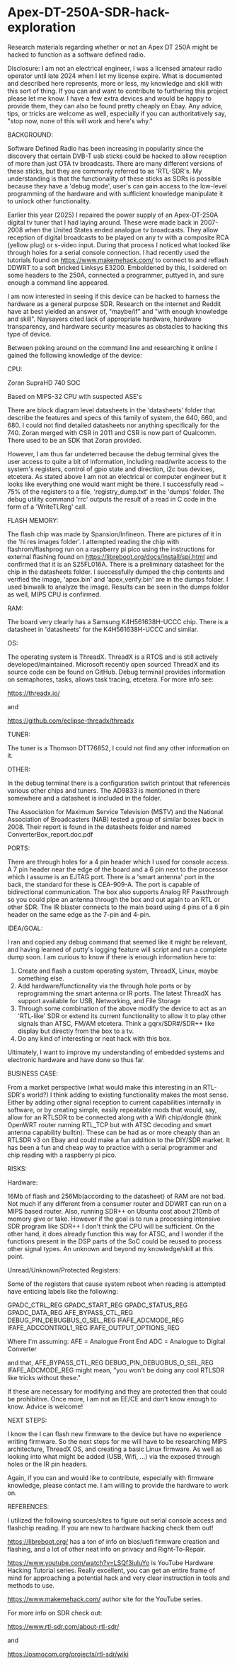 # Apex-DT-250A-SDR-hack-exploration
Research materials regarding whether or not an Apex DT 250A might be hacked to function as a software defined radio.

Disclosure: I am not an electrical engineer, I was a licensed amateur radio operator until late 2024 when I let my license expire. What is documented and described here represents, more or less, my knowledge and skill with this sort of thing. If you can and want to contribute to furthering this project please let me know. I have a few extra devices and would be happy to provide them, they can also be found pretty cheaply on Ebay. Any advice, tips, or tricks are welcome as well, especially if you can authoritatively say, "stop now, none of this will work and here's why."



BACKGROUND:

Software Defined Radio has been increasing in popularity since the discovery that certain DVB-T usb sticks could be hacked to allow reception of more than just OTA tv broadcasts. There are many different versions of these sticks, but they are commonly referred to as 'RTL-SDR's. My understanding is that the functionality of these sticks as SDRs is possible because they have a 'debug mode', user's can gain access to the low-level programming of the hardware and with sufficient knowledge manipulate it to unlock other functionality.

Earlier this year (2025) I repaired the power supply of an Apex-DT-250A digital tv tuner that I had laying around. These were made back in 2007-2008 when the United States ended analogue tv broadcasts. They allow reception of digital broadcasts to be played on any tv with a composite RCA (yellow plug) or s-video input. During that process I noticed what looked like through holes for a serial console connection. I had recently used the tutorials found on https://www.makemehack.com/ to connect to and reflash DDWRT to a soft bricked Linksys E3200. Emboldened by this, I soldered on some headers to the 250A, connected a programmer, puttyed in, and sure enough a command line appeared.

I am now interested in seeing if this device can be hacked to harness the hardware as a general purpose SDR. Research on the internet and Reddit have at best yielded an answer of, "maybe/if" and "with enough knowledge and skill". Naysayers cited lack of appropriate hardware, hardware transparency, and hardware security measures as obstacles to hacking this type of device.     

Between poking around on the command line and researching it online I gained the following knowledge of the device:



CPU:

Zoran SupraHD 740 SOC

Based on MIPS-32 CPU with suspected ASE's

There are block diagram level datasheets in the 'datasheets' folder that describe the features and specs of this family of system, the 640, 660, and 680. I could not find detailed datasheets nor anything specifically for the 740. Zoran merged with CSR in 2011 and CSR is now part of Qualcomm. There used to be an SDK that Zoran provided.

However, I am thus far undeterred because the debug terminal gives the user access to quite a bit of information, including read/write access to the system's registers, control of gpio state and direction, i2c bus devices, etcetera. As stated above I am not an electrical or computer engineer but it looks like everything one would want might be there. I successfully read ~ 75% of the registers to a file, 'registry\_dump.txt' in the 'dumps' folder. The debug utility command 'rrc' outputs the result of a read in C code in the form of a 'WriteTLReg' call.



FLASH MEMORY:

The flash chip was made by Spansion/Infineon. There are pictures of it in the 'hi res images folder'. I attempted reading the chip with flashrom/flashprog run on a raspberry pi pico using the instructions for external flashing found on https://libreboot.org/docs/install/spi.html and confirmed that it is an S25FL016A. There is a preliminary datasheet for the chip in the datasheets folder. I successfully dumped the chip contents and verified the image, 'apex.bin' and 'apex\_verify.bin' are in the dumps folder. I used binwalk to analyze the image. Results can be seen in the dumps folder as well, MIPS CPU is confirmed.



RAM:

The board very clearly has a Samsung K4H561638H-UCCC chip. There is a datasheet in 'datasheets' for the K4H561638H-UCCC and similar.



OS:

The operating system is ThreadX. ThreadX is a RTOS and is still actively developed/maintained. Microsoft recently open sourced ThreadX and its source code can be found on GitHub. Debug terminal provides information on semaphores, tasks, allows task tracing, etcetera. For more info see:

https://threadx.io/

and

https://github.com/eclipse-threadx/threadx



TUNER:

The tuner is a Thomson DTT76852, I could not find any other information on it.



OTHER:

In the debug terminal there is a configuration switch printout that references various other chips and tuners. The AD9833 is mentioned in there somewhere and a datasheet is included in the folder.

The Association for Maximum Service Television (MSTV) and the National
Association of Broadcasters (NAB) tested a group of similar boxes back in 2008. Their report is found in the datasheets folder and named ConverterBox\_report.doc.pdf

PORTS:

There are through holes for a 4 pin header which I used for console access. A 7 pin header near the edge of the board and a 6 pin next to the processor which I assume is an EJTAG port. There is a 'smart antenna' port in the back, the standard for these is CEA-909-A. The port is capable of bidirectional communication. The box also supports Analog RF Passthrough so you could pipe an antenna through the box and out again to an RTL or other SDR. The IR blaster connects to the main board using 4 pins of a 6 pin header on the same edge as the 7-pin and 4-pin. 



IDEA/GOAL:

I ran and copied any debug command that seemed like it might be relevant, and having learned of putty's logging feature will script and run a complete dump soon. I am curious to know if there is enough information here to:

1. Create and flash a custom operating system, ThreadX, Linux, maybe something else.
2. Add hardware/functionality via the through hole ports or by reprogramming the smart antenna or IR ports. The latest ThreadX has support available for USB, Networking, and File Storage
3. Through some combination of the above modify the device to act as an 'RTL-like' SDR or extend its current functionality to allow it to play other signals than ATSC, FM/AM etcetera. Think a gqrx/SDR#/SDR++ like display but directly from the box to a tv.
4. Do any kind of interesting or neat hack with this box.



Ultimately, I want to improve my understanding of embedded systems and electronic hardware and have done so thus far.



BUSINESS CASE:

From a market perspective (what would make this interesting in an RTL-SDR's world?) I think adding to existing functionality makes the most sense. Either by adding other signal reception to current capabilities internally in software, or by creating simple, easily repeatable mods that would, say, allow for an RTLSDR to be connected along with a Wifi chip/dongle (think OpenWRT router running RTL\_TCP but with ATSC decoding and smart antenna capability builtin). These can be had as or more cheaply than an RTLSDR v3 on Ebay and could make a fun addition to the DIY/SDR market. It has been a fun and cheap way to practice with a serial programmer and chip reading with a raspberry pi pico.



RISKS:

Hardware:

16Mb of flash and 256Mb(according to the datasheet) of RAM are not bad. Not much if any different from a consumer router and DDWRT can run on a MIPS based router. Also, running SDR++ on Ubuntu cost about 210mb of memory give or take. However if the goal is to run a processing intensive SDR program like SDR++ I don't think the CPU will be sufficient. On the other hand, it does already function this way for ATSC, and I wonder if the functions present in the DSP parts of the SoC could be reused to process other signal types. An unknown and beyond my knowledge/skill at this point.

Unread/Unknown/Protected Registers:

Some of the registers that cause system reboot when reading is attempted have enticing labels like the following:

GPADC_CTRL_REG
GPADC_START_REG
GPADC_STATUS_REG
GPADC_DATA_REG
AFE_BYPASS_CTL_REG
DEBUG_PIN_DEBUGBUS_O_SEL_REG
IFAFE_ADCMODE_REG
IFAFE_ADCCONTROL1_REG
IFAFE_OUTPUT_OPTIONS_REG

Where I'm assuming: 
AFE = Analogue Front End
ADC = Analogue to Digital Converter

and that,
AFE_BYPASS_CTL_REG
DEBUG_PIN_DEBUGBUS_O_SEL_REG
IFAFE_ADCMODE_REG
might mean, "you won't be doing any cool RTLSDR like tricks without these." 

If these are necessary for modifying and they are protected then that could be prohibitive. 
Once more, I am not an EE/CE and don't know enough to know. Advice is welcome!



NEXT STEPS:

I know the I can flash new firmware to the device but have no experience writing firmware. So the next steps for me will have to be researching MIPS architecture, ThreadX OS, and creating a basic Linux firmware. As well as looking into what might be added (USB, Wifi, ...) via the exposed through holes or the IR pin headers.

Again, if you can and would like to contribute, especially with firmware knowledge, please contact me. I am willing to provide the hardware to work on. 


REFERENCES:

I utilized the following sources/sites to figure out serial console access and flashchip reading. If you are new to hardware hacking check them out!

https://libreboot.org/ has a ton of info on bios/uefi firmware creation and flashing, and a lot of other neat info on privacy and Right-To-Repair.

https://www.youtube.com/watch?v=LSQf3iuluYo is YouTube Hardware Hacking Tutorial series. Really excellent, you can get an entire frame of mind for approaching a potential hack and very clear instruction in tools and methods to use. 

https://www.makemehack.com/ author site for the YouTube series.

For more info on SDR check out:

https://www.rtl-sdr.com/about-rtl-sdr/

and 

https://osmocom.org/projects/rtl-sdr/wiki

